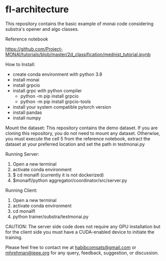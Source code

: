 # fl-architecture
This repository contains the basic example of monai code considering substra's opener and algo classes.

Reference notebook

https://github.com/Project-MONAI/tutorials/blob/master/2d_classification/mednist_tutorial.ipynb

How to Install:
 - create conda environment with python 3.8
 - install monai
 - install grpcio
 - install grpc with python compiler
    - python -m pip install grpcio
    - python -m pip install grpcio-tools
 - install your system compatible pytorch version
 - install pandas
 - install numpy

Mount the dataset:
 This repository contains the demo dataset. If you are cloning this repository, you do not need to mount any dataset. Otherwise, you must execute the cell 5 from the reference notebook, extract the dataset at your preferred location and set the path in testmonai.py 

Running Server:
1. Open a new terminal
2. activate conda environment
3. $ cd monaifl (currently it is not dockerized)
4. $monaifl/python aggregator/coordinator/src/server.py

Running Client:
1. Open a new terminal
2. activate conda environment
3. cd monaifl 
4. python trainer/substra/testmonai.py

CAUTION: The server side code does not require any GPU installation but for the client side you must have a CUDA-enabled device to initiate the training. 

Please feel free to contact me at habibcomsats@gmail.com or mhrehman@ieee.org for any query, feedback, suggestion, or discussion.
